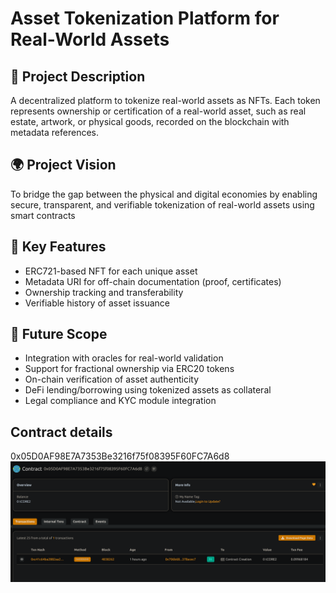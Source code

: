 # Asset Tokenization Platform for Real-World Assets

## 📖 Project Description

A decentralized platform to tokenize real-world assets as NFTs. Each token represents ownership or certification of a real-world asset, such as real estate, artwork, or physical goods, recorded on the blockchain with metadata references.

## 🌍 Project Vision

To bridge the gap between the physical and digital economies by enabling secure, transparent, and verifiable tokenization of real-world assets using smart contracts

## 🔑 Key Features

- ERC721-based NFT for each unique asset
- Metadata URI for off-chain documentation (proof, certificates)
- Ownership tracking and transferability
- Verifiable history of asset issuance

## 🚀 Future Scope

- Integration with oracles for real-world validation
- Support for fractional ownership via ERC20 tokens
- On-chain verification of asset authenticity
- DeFi lending/borrowing using tokenized assets as collateral
- Legal compliance and KYC module integration

## Contract details
0x05D0AF98E7A7353Be3216f75f08395F60FC7A6d8![alt text](image.png)
